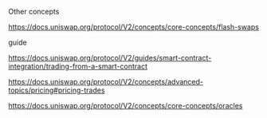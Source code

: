 Other concepts

https://docs.uniswap.org/protocol/V2/concepts/core-concepts/flash-swaps

guide

https://docs.uniswap.org/protocol/V2/guides/smart-contract-integration/trading-from-a-smart-contract

https://docs.uniswap.org/protocol/V2/concepts/advanced-topics/pricing#pricing-trades

https://docs.uniswap.org/protocol/V2/concepts/core-concepts/oracles